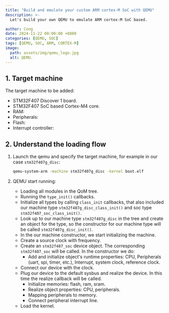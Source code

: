```yaml
---
title: "Build and emulate your custom ARM cortex-M SoC with QEMU"
description: >-
  Let's build your own QEMU to emulate ARM cortex-M SoC based.

author: Cong
date: 2024-11-22 00:00:00 +0800
categories: [QEMU, SOC]
tags: [QEMU, SOC, ARM, CORTEX-M]
image:
  path: assets/img/qemu_logo.jpg
  alt: QEMU.
---
```


## 1. Target machine

The target machine to be added:

- STM32F407 Discover 1 board.
- STM32F407 SoC based Cortex-M4 core.
- RAM:
- Peripherals:
- Flash:
- Interrupt controller:

## 2. Understand the loading flow

1. Launch the qemu and specify the target machine, for example in our case `stm32f407g_disc`:

    ```bash
    qemu-system-arm -machine stm32f407g_disc -kernel boot.elf
    ```

2. QEMU start running:
   - Loading all modules in the QoM tree.
   - Running the `type_init()` callbacks.
   - Initialize all types by calling `class_init` callbacks, that also included our machine type `stm32f407g_disc_class_init()` and soc type `stm32f407_soc_class_init()`.
   - Look up to our machine type `stm32f407g_disc` in the tree and create an object for the type, so the constructor for our machine type will be called `stm32f407g_disc_init()`.
   - In the our machine constructor, we start initializing the machine.
   - Create a source clock with frequency.
   - Create an `stm32f407_soc` device object. The corresponding `stm32f407_soc` will be called. In the constructor we do:
     - Add and initialize object's runtime properties: CPU, Peripherals (uart, spi, timer, etc.), Interrupt, system clock, reference clock.
   - Connect our device with the clock.
   - Plug our device to the default sysbus and realize the device. In this time the realize callback will be called.
     - Initialize memories: flash, ram, sram.
     - Realize object properties: CPU, peripherals.
     - Mapping peripherals to memory.
     - Connect peripheral interrupt line.
   - Load the kernel.
